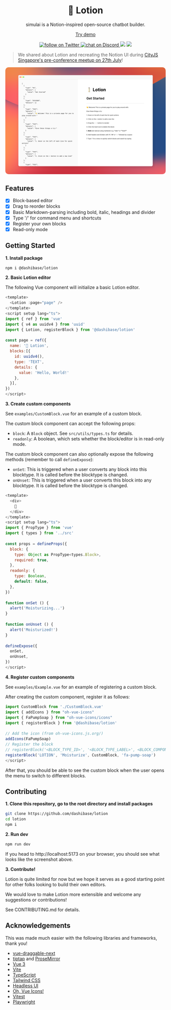 <h1 align="center"><b>🧴 Lotion</b></h1>
<p align="center">
  simulai is a Notion-inspired open-source chatbot builder.
</p>
<p align="center">
  <a href="https://lotion.dashibase.com" target="_blank">Try demo</a>
</p>
<p align="center">
  <a href="https://twitter.com/intent/follow?screen_name=dashibase">
    <img src="https://img.shields.io/twitter/follow/dashibase?style=social&logo=twitter" alt="follow on Twitter">
  </a>
  <a href="https://discord.gg/HjJCwm5">
    <img src="https://img.shields.io/discord/995844576013201449?logo=discord&logoColor=b0b7ff&color=5865f2" alt="chat on Discord">
  </a>
  <img src="https://img.shields.io/github/license/dashibase/lotion?color=green" />
  <a href="https://www.npmjs.com/package/@dashibase/lotion">
    <img src="https://img.shields.io/npm/v/@dashibase/lotion" />
  </a>
  <br />
</p>

> We shared about Lotion and recreating the Notion UI during [CityJS Singapore's pre-conference meetup on 27th July](https://twitter.com/dashibase/status/1554070309224861696?s=20&t=f9pkIgoxYUCgAL5tRTxK4Q)!

<p align="center">
  <img src="https://github.com/Dashibase/lotion/blob/main/assets/lotion.png" style="border-radius: 10px;" />
</p>

## Features

- [x] Block-based editor
- [x] Drag to reorder blocks
- [x] Basic Markdown-parsing including bold, italic, headings and divider
- [x] Type '/' for command menu and shortcuts
- [x] Register your own blocks
- [x] Read-only mode

## Getting Started

**1. Install package**

```bash
npm i @dashibase/lotion
```

**2. Basic Lotion editor**

The following Vue component will initialize a basic Lotion editor.

```javascript
<template>
  <Lotion :page="page" />
</template>
<script setup lang="ts">
import { ref } from 'vue'
import { v4 as uuidv4 } from 'uuid'
import { Lotion, registerBlock } from '@dashibase/lotion'

const page = ref({
  name: '🧴 Lotion',
  blocks:[{
    id: uuidv4(),
    type: 'TEXT',
    details: {
      value: 'Hello, World!'
    },
  }],
})
</script>
```

**3. Create custom components**

See `examples/CustomBlock.vue` for an example of a custom block.

The custom block component can accept the following props:
- `block`: A `Block` object. See `src/utils/types.ts` for details.
- `readonly`: A boolean, which sets whether the block/editor is in read-only mode.

The custom block component can also optionally expose the following methods (remember to call `defineExpose`):
- `onSet`: This is triggered when a user converts any block into this blocktype. It is called before the blocktype is changed.
- `onUnset`: This is triggered when a user converts this block into any blocktype. It is called before the blocktype is changed.

```javascript
<template>
  <div>
    🧴
  </div>
</template>
<script setup lang="ts">
import { PropType } from 'vue'
import { types } from '../src'

const props = defineProps({
  block: {
    type: Object as PropType<types.Block>,
    required: true,
  },
  readonly: {
    type: Boolean,
    default: false,
  },
})

function onSet () {
  alert('Moisturizing...')
}

function onUnset () {
  alert('Moisturized!')
}

defineExpose({
  onSet,
  onUnset,
})
</script>

```

**4. Register custom components**

See `examples/Example.vue` for an example of registering a custom block.

After creating the custom component, register it as follows:

```javascript
import CustomBlock from './CustomBlock.vue'
import { addIcons } from "oh-vue-icons"
import { FaPumpSoap } from "oh-vue-icons/icons"
import { registerBlock } from '@dashibase/lotion'

// Add the icon (from oh-vue-icons.js.org/)
addIcons(FaPumpSoap)
// Register the block
// registerBlock('<BLOCK_TYPE_ID>', '<BLOCK_TYPE_LABEL>', <BLOCK_COMPONENT>, 'BLOCK_ICON')
registerBlock('LOTION', 'Moisturize', CustomBlock, 'fa-pump-soap')
</script>
```

After that, you should be able to see the custom block when the user opens the menu to switch to different blocks.

## Contributing

**1. Clone this repository, go to the root directory and install packages**

```bash
git clone https://github.com/dashibase/lotion
cd lotion
npm i
```

**2. Run dev**

```bash
npm run dev
```

If you head to http://localhost:5173 on your browser, you should see what looks like the screenshot above.

**3. Contribute!**

Lotion is quite limited for now but we hope it serves as a good starting point for other folks looking to build their own editors.

We would love to make Lotion more extensible and welcome any suggestions or contributions!

See CONTRIBUTING.md for details.

## Acknowledgements

This was made much easier with the following libraries and frameworks, thank you!

- [vue-draggable-next](https://github.com/anish2690/vue-draggable-next)
- [tiptap](https://tiptap.dev/) and [ProseMirror](https://prosemirror.net/)
- [Vue 3](https://vuejs.org/)
- [Vite](https://vitejs.dev/)
- [TypeScript](https://www.typescriptlang.org/)
- [Tailwind CSS](https://tailwindcss.com/)
- [Headless UI](https://headlessui.dev/)
- [Oh, Vue Icons!](https://oh-vue-icons.js.org/)
- [Vitest](https://vitest.dev/)
- [Playwright](https://playwright.dev/)
